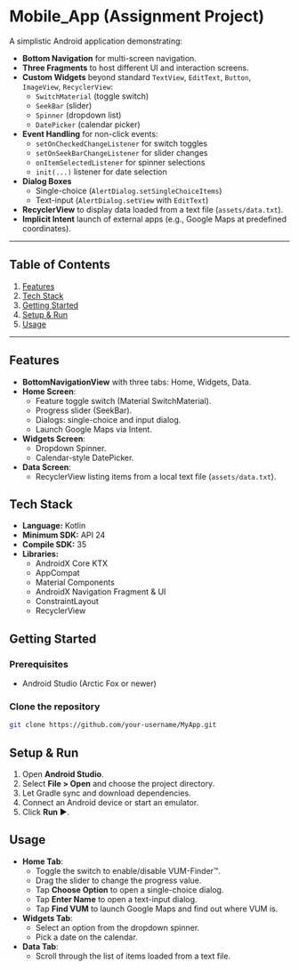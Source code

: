 # Mobile_App (Assignment Project)

A simplistic Android application demonstrating:

- **Bottom Navigation** for multi-screen navigation.
- **Three Fragments** to host different UI and interaction screens.
- **Custom Widgets** beyond standard `TextView`, `EditText`, `Button`, `ImageView`, `RecyclerView`:
  - `SwitchMaterial` (toggle switch)
  - `SeekBar` (slider)
  - `Spinner` (dropdown list)
  - `DatePicker` (calendar picker)
- **Event Handling** for non-click events:
  - `setOnCheckedChangeListener` for switch toggles
  - `setOnSeekBarChangeListener` for slider changes
  - `onItemSelectedListener` for spinner selections
  - `init(...)` listener for date selection
- **Dialog Boxes**
  - Single-choice (`AlertDialog.setSingleChoiceItems`)
  - Text-input (`AlertDialog.setView` with `EditText`)
- **RecyclerView** to display data loaded from a text file (`assets/data.txt`).
- **Implicit Intent** launch of external apps (e.g., Google Maps at predefined coordinates).

---

## Table of Contents

1. [Features](#features)
2. [Tech Stack](#tech-stack)
3. [Getting Started](#getting-started)
4. [Setup & Run](#setup--run)
5. [Usage](#usage)

---

## Features

- **BottomNavigationView** with three tabs: Home, Widgets, Data.
- **Home Screen**:
  - Feature toggle switch (Material SwitchMaterial).
  - Progress slider (SeekBar).
  - Dialogs: single-choice and input dialog.
  - Launch Google Maps via Intent.
- **Widgets Screen**:
  - Dropdown Spinner.
  - Calendar-style DatePicker.
- **Data Screen**:
  - RecyclerView listing items from a local text file (`assets/data.txt`).

## Tech Stack

- **Language:** Kotlin
- **Minimum SDK:** API 24
- **Compile SDK:** 35
- **Libraries:**
  - AndroidX Core KTX
  - AppCompat
  - Material Components
  - AndroidX Navigation Fragment & UI
  - ConstraintLayout
  - RecyclerView

## Getting Started

### Prerequisites

- Android Studio (Arctic Fox or newer)

### Clone the repository

```bash
git clone https://github.com/your-username/MyApp.git
```

## Setup & Run

1. Open **Android Studio**.
2. Select **File > Open** and choose the project directory.
3. Let Gradle sync and download dependencies.
4. Connect an Android device or start an emulator.
5. Click **Run ▶**.

## Usage

- **Home Tab**:
  - Toggle the switch to enable/disable VUM-Finder™.
  - Drag the slider to change the progress value.
  - Tap **Choose Option** to open a single-choice dialog.
  - Tap **Enter Name** to open a text-input dialog.
  - Tap **Find VUM** to launch Google Maps and find out where VUM is.
- **Widgets Tab**:
  - Select an option from the dropdown spinner.
  - Pick a date on the calendar.
- **Data Tab**:
  - Scroll through the list of items loaded from a text file.
